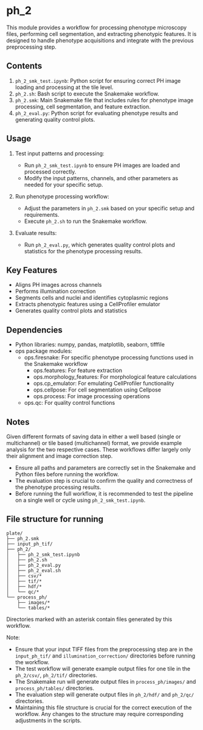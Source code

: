 # ph_2

This module provides a workflow for processing phenotype microscopy files, performing cell segmentation, and extracting phenotypic features. It is designed to handle phenotype acquisitions and integrate with the previous preprocessing step.

## Contents

1. `ph_2_smk_test.ipynb`: Python script for ensuring correct PH image loading and processing at the tile level.
2. `ph_2.sh`: Bash script to execute the Snakemake workflow.
3. `ph_2.smk`: Main Snakemake file that includes rules for phenotype image processing, cell segmentation, and feature extraction.
4. `ph_2_eval.py`: Python script for evaluating phenotype results and generating quality control plots.

## Usage

1. Test input patterns and processing:
   - Run `ph_2_smk_test.ipynb` to ensure PH images are loaded and processed correctly.
   - Modify the input patterns, channels, and other parameters as needed for your specific setup.

2. Run phenotype processing workflow:
   - Adjust the parameters in `ph_2.smk` based on your specific setup and requirements.
   - Execute `ph_2.sh` to run the Snakemake workflow.

3. Evaluate results:
   - Run `ph_2_eval.py`, which generates quality control plots and statistics for the phenotype processing results.

## Key Features

- Aligns PH images across channels
- Performs illumination correction
- Segments cells and nuclei and identifies cytoplasmic regions
- Extracts phenotypic features using a CellProfiler emulator
- Generates quality control plots and statistics

## Dependencies

- Python libraries: numpy, pandas, matplotlib, seaborn, tifffile
- ops package modules:
  - ops.firesnake: For specific phenotype processing functions used in the Snakemake workflow
      - ops.features: For feature extraction
      - ops.morphology_features: For morphological feature calculations
      - ops.cp_emulator: For emulating CellProfiler functionality
      - ops.cellpose: For cell segmentation using Cellpose
      - ops.process: For image processing operations
  - ops.qc: For quality control functions

## Notes

Given different formats of saving data in either a well based (single or multichannel) or tile based (multichannel) format, we provide example analysis for the two respective cases. These workflows differ largely only their alignment and image correction step.

- Ensure all paths and parameters are correctly set in the Snakemake and Python files before running the workflow.
- The evaluation step is crucial to confirm the quality and correctness of the phenotype processing results.
- Before running the full workflow, it is recommended to test the pipeline on a single well or cycle using `ph_2_smk_test.ipynb`.

## File structure for running

```
plate/
├── ph_2.smk
├── input_ph_tif/
├── ph_2/
│   ├── ph_2_smk_test.ipynb
│   ├── ph_2.sh
│   ├── ph_2_eval.py
│   ├── ph_2_eval.sh
│   ├── csv/*
│   ├── tif/*
│   ├── hdf/*
│   └── qc/*
└── process_ph/
    ├── images/*
    └── tables/*
```

Directories marked with an asterisk contain files generated by this workflow.

Note: 
- Ensure that your input TIFF files from the preprocessing step are in the `input_ph_tif/` and `illumination_correction/` directories before running the workflow.
- The test workflow will generate example output files for one tile in the `ph_2/csv/`, `ph_2/tif/` directories.
- The Snakemake run will generate output files in `process_ph/images/` and `process_ph/tables/` directories.
- The evaluation step will generate output files in `ph_2/hdf/` and `ph_2/qc/` directories.
- Maintaining this file structure is crucial for the correct execution of the workflow. Any changes to the structure may require corresponding adjustments in the scripts.

